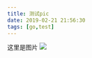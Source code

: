 ```yaml
---
title: 测试pic
date: 2019-02-21 21:56:30
tags: [go,test]
---
```


这里是图片
![](/images/15507574241121.jpg)



